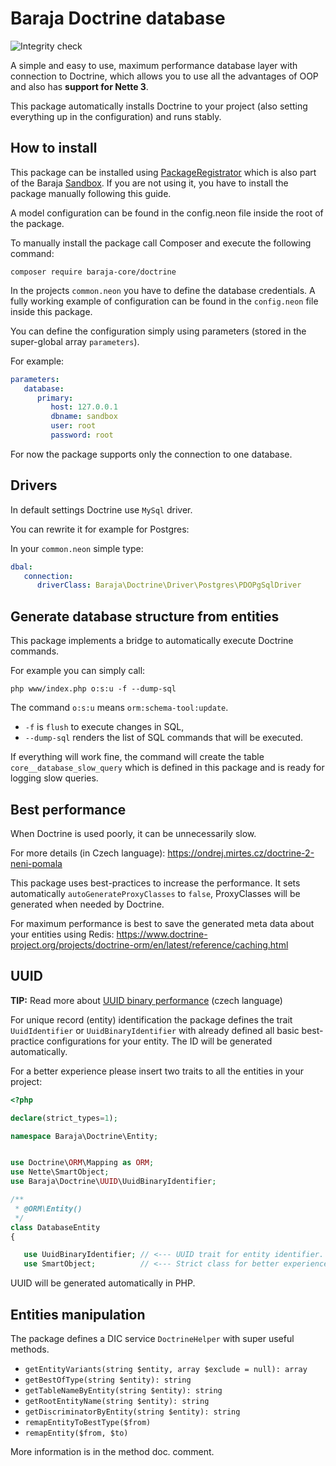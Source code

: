Baraja Doctrine database
========================

![Integrity check](https://github.com/baraja-core/doctrine/workflows/Integrity%20check/badge.svg)

A simple and easy to use, maximum performance database layer with connection to Doctrine, which allows you to use all the advantages of OOP and also has **support for Nette 3**.

This package automatically installs Doctrine to your project (also setting everything up in the configuration) and runs stably.

How to install
--------------

This package can be installed using [PackageRegistrator](https://github.com/baraja-core/package-manager) which is also part of the Baraja [Sandbox](https://github.com/baraja-core/sandbox). If you are not using it, you have to install the package manually following this guide.

A model configuration can be found in the config.neon file inside the root of the package.

To manually install the package call Composer and execute the following command:

```shell
composer require baraja-core/doctrine
```

In the projects `common.neon` you have to define the database credentials. A fully working example of configuration can be found in the `config.neon` file inside this package.

You can define the configuration simply using parameters (stored in the super-global array `parameters`).

For example:

```yaml
parameters:
   database:
      primary:
         host: 127.0.0.1
         dbname: sandbox
         user: root
         password: root
```

For now the package supports only the connection to one database.

Drivers
-------

In default settings Doctrine use `MySql` driver.

You can rewrite it for example for Postgres:

In your `common.neon` simple type:

```yaml
dbal:
   connection:
      driverClass: Baraja\Doctrine\Driver\Postgres\PDOPgSqlDriver
```

Generate database structure from entities
-----------------------------------------

This package implements a bridge to automatically execute Doctrine commands.

For example you can simply call:

```shell
php www/index.php o:s:u -f --dump-sql
```

The command `o:s:u` means `orm:schema-tool:update`.

- `-f` is `flush` to execute changes in SQL,
- `--dump-sql` renders the list of SQL commands that will be executed.

If everything will work fine, the command will create the table `core__database_slow_query` which is defined in this package and is ready for logging slow queries.

Best performance
----------------

When Doctrine is used poorly, it can be unnecessarily slow.

For more details (in Czech language): https://ondrej.mirtes.cz/doctrine-2-neni-pomala

This package uses best-practices to increase the performance. It sets automatically `autoGenerateProxyClasses` to `false`, ProxyClasses will be generated when needed by Doctrine.

For maximum performance is best to save the generated meta data about your entities using Redis: https://www.doctrine-project.org/projects/doctrine-orm/en/latest/reference/caching.html

UUID
----

**TIP:** Read more about [UUID binary performance](https://php.baraja.cz/uuid-performance) (czech language)

For unique record (entity) identification the package defines the trait `UuidIdentifier` or `UuidBinaryIdentifier` with already defined all basic best-practice configurations for your entity. The ID will be generated automatically.

For a better experience please insert two traits to all the entities in your project:

```php
<?php

declare(strict_types=1);

namespace Baraja\Doctrine\Entity;


use Doctrine\ORM\Mapping as ORM;
use Nette\SmartObject;
use Baraja\Doctrine\UUID\UuidBinaryIdentifier;

/**
 * @ORM\Entity()
 */
class DatabaseEntity
{

   use UuidBinaryIdentifier; // <--- UUID trait for entity identifier.
   use SmartObject;          // <--- Strict class for better experience.
```

UUID will be generated automatically in PHP.

Entities manipulation
--------------------------

The package defines a DIC service `DoctrineHelper` with super useful methods.

- `getEntityVariants(string $entity, array $exclude = null): array`
- `getBestOfType(string $entity): string`
- `getTableNameByEntity(string $entity): string`
- `getRootEntityName(string $entity): string`
- `getDiscriminatorByEntity(string $entity): string`
- `remapEntityToBestType($from)`
- `remapEntity($from, $to)`

More information is in the method doc. comment.

